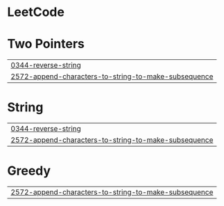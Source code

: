 # LeetCode


# Two Pointers
|  |
| ------- |
| [0344-reverse-string](https://github.com/S-ameer1/LeetCode/tree/master/0344-reverse-string) |
| [2572-append-characters-to-string-to-make-subsequence](https://github.com/S-ameer1/LeetCode/tree/master/2572-append-characters-to-string-to-make-subsequence) |
# String
|  |
| ------- |
| [0344-reverse-string](https://github.com/S-ameer1/LeetCode/tree/master/0344-reverse-string) |
| [2572-append-characters-to-string-to-make-subsequence](https://github.com/S-ameer1/LeetCode/tree/master/2572-append-characters-to-string-to-make-subsequence) |
# Greedy
|  |
| ------- |
| [2572-append-characters-to-string-to-make-subsequence](https://github.com/S-ameer1/LeetCode/tree/master/2572-append-characters-to-string-to-make-subsequence) |